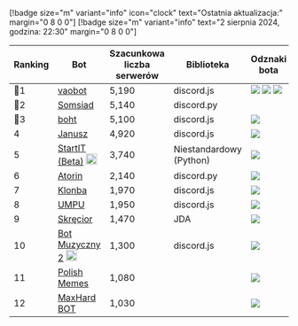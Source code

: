 [!badge size="m" variant="info" icon="clock" text="Ostatnia aktualizacja:" margin="0 8 0 0"] [!badge size="m" variant="info" text="2 sierpnia 2024, godzina: 22:30" margin="0 8 0 0"]

| Ranking | Bot                                                                                           | Szacunkowa liczba serwerów | Biblioteka | Odznaki bota |
| ---- | --------------------------------------------------------------------------------------------- | ------------------------ | ------------------------ | ------------------------ |
|    🥇1 | [vaobot](https://discord.com/oauth2/authorize?client_id=582183202341388308&scope=bot)           |      5,190        | discord.js | ![](/static/badges/odznaki/supportscommands.ico) ![](/static/badges/odznaki/premiumbot.ico) ![](/static/badges/odznaki/automod.ico)  |
|    🥈2 | [Somsiad](https://discord.com/oauth2/authorize?client_id=473816281028493314&permissions=8&scope=bot)           |      5,140      | discord.py |  |
|    🥉3 | [boht](https://discord.com/oauth2/authorize?client_id=489377322042916885&permissions=8&scope=bot)        |               5,100 | discord.js | ![](/static/badges/odznaki/supportscommands.ico) |
|    4 | [Janusz](https://discord.com/oauth2/authorize?client_id=699551628499615764&permissions=8&scope=bot)        |               4,920 | discord.js | ![](/static/badges/odznaki/supportscommands.ico) |
|    5 | [StartIT (Beta)](https://discord.com/oauth2/authorize?client_id=690617660177907712&permissions=8&scope=bot) <img src="/static/badges/bots/startit.svg" height="20" width="20">        |               3,740 | Niestandardowy (Python) | ![](/static/badges/odznaki/supportscommands.ico) |
|    6 | [Atorin](https://discord.com/oauth2/authorize?client_id=408959273956147200&permissions=8&scope=bot)        |               2,140 | discord.py | ![](/static/badges/odznaki/supportscommands.ico) |
|    7| [Klonba](https://discord.com/oauth2/authorize?client_id=488809387910234145&permissions=8&scope=bot)        |               1,970 | discord.js | ![](/static/badges/odznaki/supportscommands.ico) |
|    8| [UMPU](https://discord.com/oauth2/authorize?client_id=855900715720245289&permissions=8&scope=bot)       |               1,950 | discord.js | ![](/static/badges/odznaki/supportscommands.ico) |
|    9| [Skręcior](https://discord.com/oauth2/authorize?client_id=939103800898224139&permissions=8&scope=bot)        |               1,470 | JDA | ![](/static/badges/odznaki/premiumbot.ico) |
|    10 | [Bot Muzyczny 2](https://discord.com/oauth2/authorize?client_id=933385820889550878&permissions=8&scope=bot) <img src="/static/badges/bots/botmuzyczny.svg" height="20" width="20">        |       1,300         | discord.js | ![](/static/badges/odznaki/supportscommands.ico) |
|    11| [Polish Memes](https://discord.com/oauth2/authorize?client_id=829662885058707497&permissions=8&scope=bot)        |               1,080 |  | ![](/static/badges/odznaki/supportscommands.ico)  |
|    12| [MaxHard BOT](https://discord.com/oauth2/authorize?client_id=684503427761569908&permissions=8&scope=bot)       |               1,030 |  | ![](/static/badges/odznaki/supportscommands.ico) |
